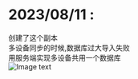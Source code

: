 # 2023/08/11 :  
  创建了这个副本  
  多设备同步的时候,数据库过大导入失败  
  用服务端实现多设备共用一个数据库  
 ![Image text](https://github.com/a731385540/EhR/blob/master/01125.jpg)
